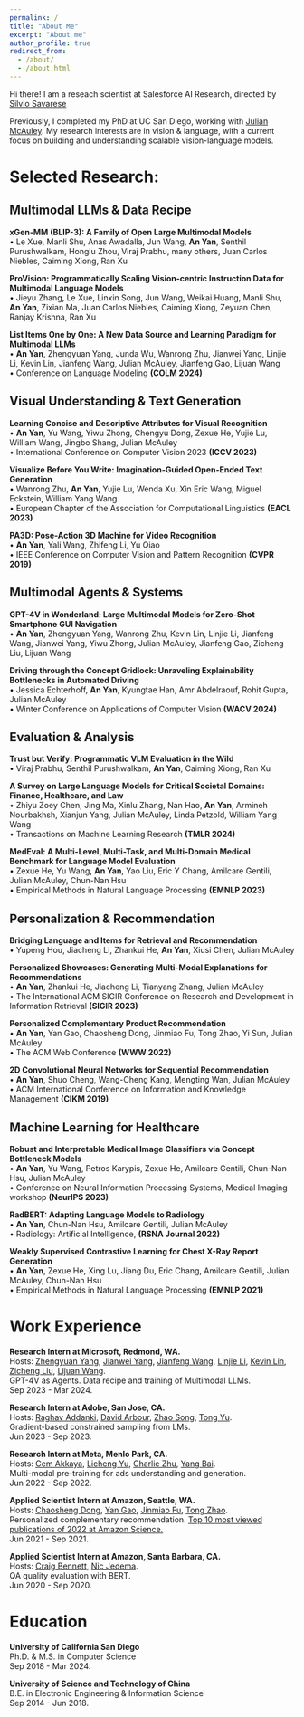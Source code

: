 ```yaml
---
permalink: /
title: "About Me"
excerpt: "About me"
author_profile: true
redirect_from: 
  - /about/
  - /about.html
---
```


Hi there! I am a reseach scientist at Salesforce AI Research, directed by [Silvio Savarese](https://scholar.google.com/citations?user=ImpbxLsAAAAJ&hl=en)

Previously, I completed my PhD at UC San Diego, working with [Julian McAuley](https://scholar.google.com/citations?user=icbo4M0AAAAJ&hl=en). My research interests are in vision & language, with a current focus on building and understanding scalable vision-language models. 

Selected Research:
======
## Multimodal LLMs & Data Recipe

**xGen-MM (BLIP-3): A Family of Open Large Multimodal Models**
<br>• Le Xue, Manli Shu, Anas Awadalla, Jun Wang, **An Yan**, Senthil Purushwalkam, Honglu Zhou, Viraj Prabhu, many others, Juan Carlos Niebles, Caiming Xiong, Ran Xu


**ProVision: Programmatically Scaling Vision-centric Instruction Data for Multimodal Language Models**
<br>• Jieyu Zhang, Le Xue, Linxin Song, Jun Wang, Weikai Huang, Manli Shu, **An Yan**, Zixian Ma, Juan Carlos Niebles, Caiming Xiong, Zeyuan Chen, Ranjay Krishna, Ran Xu

**List Items One by One: A New Data Source and Learning Paradigm for Multimodal LLMs**
<br>• **An Yan**,  Zhengyuan Yang, Junda Wu, Wanrong Zhu, Jianwei Yang, Linjie Li, Kevin Lin, Jianfeng Wang, Julian McAuley, Jianfeng Gao, Lijuan Wang
<br>• Conference on Language Modeling **(COLM 2024)**

## Visual Understanding & Text Generation

**Learning Concise and Descriptive Attributes for Visual Recognition**
<br>• **An Yan**, Yu Wang, Yiwu Zhong, Chengyu Dong, Zexue He, Yujie Lu, William Wang, Jingbo Shang, Julian McAuley
<br>• International Conference on Computer Vision 2023 **(ICCV 2023)**

**Visualize Before You Write: Imagination-Guided Open-Ended Text Generation**
<br>• Wanrong Zhu, **An Yan**, Yujie Lu, Wenda Xu, Xin Eric Wang, Miguel Eckstein, William Yang Wang
<br>• European Chapter of the Association for Computational Linguistics **(EACL 2023)**

**PA3D: Pose-Action 3D Machine for Video Recognition**
<br>• **An Yan**, Yali Wang, Zhifeng Li, Yu Qiao
<br>• IEEE Conference on Computer Vision and Pattern Recognition **(CVPR 2019)**

## Multimodal Agents & Systems

**GPT-4V in Wonderland: Large Multimodal Models for Zero-Shot Smartphone GUI Navigation**
<br>• **An Yan**, Zhengyuan Yang, Wanrong Zhu, Kevin Lin, Linjie Li, Jianfeng Wang, Jianwei Yang, Yiwu Zhong, Julian McAuley, Jianfeng Gao, Zicheng Liu, Lijuan Wang

**Driving through the Concept Gridlock: Unraveling Explainability Bottlenecks in Automated Driving**
<br>• Jessica Echterhoff, **An Yan**, Kyungtae Han, Amr Abdelraouf, Rohit Gupta, Julian McAuley
<br>• Winter Conference on Applications of Computer Vision **(WACV 2024)**

## Evaluation & Analysis

**Trust but Verify: Programmatic VLM Evaluation in the Wild**
<br>• Viraj Prabhu, Senthil Purushwalkam, **An Yan**, Caiming Xiong, Ran Xu

**A Survey on Large Language Models for Critical Societal Domains: Finance, Healthcare, and Law**
<br>• Zhiyu Zoey Chen, Jing Ma, Xinlu Zhang, Nan Hao, **An Yan**, Armineh Nourbakhsh, Xianjun Yang, Julian McAuley, Linda Petzold, William Yang Wang
<br>• Transactions on Machine Learning Research **(TMLR 2024)**

**MedEval: A Multi-Level, Multi-Task, and Multi-Domain Medical Benchmark for Language Model Evaluation**
<br>• Zexue He, Yu Wang, **An Yan**, Yao Liu, Eric Y Chang, Amilcare Gentili, Julian McAuley, Chun-Nan Hsu 
<br>• Empirical Methods in Natural Language Processing **(EMNLP 2023)**

## Personalization & Recommendation

**Bridging Language and Items for Retrieval and Recommendation**
<br>• Yupeng Hou, Jiacheng Li, Zhankui He, **An Yan**, Xiusi Chen, Julian McAuley 

**Personalized Showcases: Generating Multi-Modal Explanations for Recommendations**
<br>• **An Yan**, Zhankui He, Jiacheng Li, Tianyang Zhang, Julian McAuley
<br>• The International ACM SIGIR Conference on Research and Development in Information Retrieval **(SIGIR 2023)**

**Personalized Complementary Product Recommendation**
<br>• **An Yan**, Yan Gao, Chaosheng Dong, Jinmiao Fu, Tong Zhao, Yi Sun, Julian McAuley
<br>• The ACM Web Conference **(WWW 2022)**

**2D Convolutional Neural Networks for Sequential Recommendation**
<br>• **An Yan**, Shuo Cheng, Wang-Cheng Kang, Mengting Wan, Julian McAuley
<br>• ACM International Conference on Information and Knowledge Management **(CIKM 2019)**

## Machine Learning for Healthcare

**Robust and Interpretable Medical Image Classifiers via Concept Bottleneck Models**
<br>• **An Yan**, Yu Wang, Petros Karypis, Zexue He, Amilcare Gentili, Chun-Nan Hsu, Julian McAuley
<br>• Conference on Neural Information Processing Systems, Medical Imaging workshop **(NeurIPS 2023)**

**RadBERT: Adapting Language Models to Radiology**
<br>• **An Yan**, Chun-Nan Hsu, Amilcare Gentili, Julian McAuley
<br>• Radiology: Artificial Intelligence, **(RSNA Journal 2022)**

**Weakly Supervised Contrastive Learning for Chest X-Ray Report Generation**
<br>• **An Yan**, Zexue He, Xing Lu, Jiang Du, Eric Chang, Amilcare Gentili, Julian McAuley, Chun-Nan Hsu
<br>• Empirical Methods in Natural Language Processing **(EMNLP 2021)**


Work Experience
======
**Research Intern at Microsoft, Redmond, WA.**
<br>Hosts: [Zhengyuan Yang](https://www.linkedin.com/in/zhengyuan-yang-992b52105/), [Jianwei Yang](https://jwyang.github.io), [Jianfeng Wang](https://www.linkedin.com/in/jianfengwang1/), [Linjie Li](https://www.linkedin.com/in/linjie-li/), [Kevin Lin](https://sites.google.com/site/kevinlin311tw/me?pli=1),  [Zicheng Liu](https://www.linkedin.com/in/zicheng-liu/), [Lijuan Wang](https://www.linkedin.com/in/lijuan-wang-56141438/).
<br>GPT-4V as Agents. Data recipe and training of Multimodal LLMs.
<br>Sep 2023 - Mar 2024.

**Research Intern at Adobe, San Jose, CA.**
<br>Hosts: [Raghav Addanki](https://www.linkedin.com/in/raghavendra-addanki-3a0b1b77/), [David Arbour](https://darbour.github.io), [Zhao Song](https://scholar.google.com/citations?user=yDZct7UAAAAJ&hl=en), [Tong Yu](https://scholar.google.com/citations?user=6-ARmXsAAAAJ&hl=zh-CN).
<br>Gradient-based constrained sampling from LMs.
<br>Jun 2023 - Sep 2023.

**Research Intern at Meta, Menlo Park, CA.**
<br>Hosts: [Cem Akkaya](https://www.linkedin.com/in/cem-akkaya-67b51322/), [Licheng Yu](https://www.linkedin.com/in/licheng-yu-8aa7a8a1/), [Charlie Zhu](https://www.linkedin.com/in/charlie-zhu/), [Yang Bai](https://www.linkedin.com/in/ybai6/).
<br>Multi-modal pre-training for ads understanding and generation.
<br>Jun 2022 - Sep 2022.

**Applied Scientist Intern at Amazon, Seattle, WA.**
<br>Hosts: [Chaosheng Dong](https://www.linkedin.com/in/chaosheng-dong-09425aa9/), [Yan Gao](https://www.linkedin.com/in/yan-gao-16a477b/), [Jinmiao Fu](https://www.linkedin.com/in/jinmiao-fu-32429438/), [Tong Zhao](https://www.linkedin.com/in/tonytongzhao/).
<br>Personalized complementary recommendation. [Top 10 most viewed publications of 2022 at Amazon Science.](https://www.amazon.science/latest-news/the-most-viewed-amazon-science-publications-of-2022)
<br>Jun 2021 - Sep 2021.

**Applied Scientist Intern at Amazon, Santa Barbara, CA.**
<br>Hosts: [Craig Bennett](https://www.linkedin.com/in/prefrontal/), [Nic Jedema](https://www.linkedin.com/in/nic-jedema-1ba0bbb1/).
<br>QA quality evaluation with BERT.
<br>Jun 2020 - Sep 2020.


Education
======
**University of California San Diego**
<br>Ph.D. & M.S. in Computer Science
<br>Sep 2018 - Mar 2024.

**University of Science and Technology of China**
<br>B.E. in Electronic Engineering & Information Science 
<br>Sep 2014 - Jun 2018.
